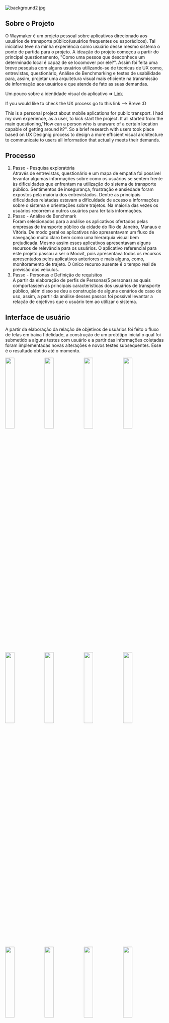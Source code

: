 
![background2 jpg](https://user-images.githubusercontent.com/49257071/106795758-41521700-6639-11eb-97e0-647b9f75f2c9.png)

<h2> Sobre o Projeto</h2>
O Waymaker é um projeto pessoal sobre aplicativos direcionado aos usuários de transporte público(usuários frequentes ou esporádicos). Tal iniciativa teve na minha experiência como usuário desse mesmo sistema o ponto de partida para o projeto. A ideação do projeto começou a partir do principal questionamento, "Como uma pessoa que desconhece um determinado local é capaz de se locomover por ele?". Assim foi feita uma breve pesquisa com alguns usuários utilizando-se de técnicas de UX como, entrevistas, questionário, Análise de Benchmarking e testes de usabilidade para, assim, projetar uma arquitetura visual mais eficiente na transmissão de informação aos usuários e que atende de fato as suas demandas.

Um pouco sobre a identidade visual do aplicativo => <a href="https://www.behance.net/gallery/104705475/Waymaker-Logo">Link</a>



If you would like to check the UX process go to this link --> Breve :D

This is a personal project about mobile aplications for public transport. I had my own experience, as a user, to kick start the project. It all started from the main questioning,"How can a person who is unaware of a certain location capable of getting around it?". So a brief research with users took place based on UX Designig process to design a more efficient visual architecture to communicate to users all information that actually meets their demands.


<h2> Processo </h2>
<ol>
  <li>Passo - Pesquisa exploratória</li>
Através de entrevistas, questionário e um mapa de empatia foi possível levantar algumas informações sobre como os usuários se sentem frente às dificuldades que enfrentam na utilização do sistema de transporte público. Sentimentos de insegurança, frustração e ansiedade foram expostos pela maioria dos entrevistados. Dentre as principais dificuldades relatadas estavam a dificuldade de acesso a informações sobre o sistema e orientações sobre trajetos. Na maioria das vezes os usuários recorrem a outros usuários para ter tais informações.
  <li>Passo - Análise de Benchmark</li>
Foram selecionados para a análise os aplicativos ofertados pelas empresas de transporte público da cidade do Rio de Janeiro, Manaus e Vitória. De modo geral os aplicativos não apresentavam um fluxo de navegação muito claro bem como uma hierarquia visual bem prejudicada. Mesmo assim esses aplicativos apresentavam alguns recursos de relevância para os usuários. O aplicativo referencial para este projeto passou a ser o Moovit, pois apresentava todos os recursos apresentados pelos aplicativos anteriores e mais alguns, como, monitoramento de trajeto. O único recurso ausente é o tempo real de previsão dos veículos.
  <li>Passo - Personas e Definição de requisitos</li>
A partir da elaboração de perfis de Personas(5 personas) as quais comportassem as principais características dos usuários de transporte público, além disso se deu a construção de alguns cenários de caso de uso, assim, a partir da análise desses passos foi possível levantar a relação de objetivos que o usuário tem ao utilizar o sistema.
  
</ol>

<h2> Interface de usuário</h2>
A partir da elaboração da relação de objetivos de usuários foi feito o fluxo de telas em baixa fidelidade, a construção de um protótipo inicial o qual foi submetido a alguns testes com usuário e a partir das informações coletadas foram implementadas novas alterações e novos testes subsequentes. Esse é o resultado obtido até o momento.



<img src= "https://github.com/FelipeLee22/Waymaker/blob/master/img/2.png" width="24%" style ="display:inline"> <img src="https://github.com/FelipeLee22/Waymaker/blob/master/img/3.png" width="24%" style ="display:inline"> <img src="https://github.com/FelipeLee22/Waymaker/blob/master/img/4.png" width="24%" style ="display:inline"> <img src="https://github.com/FelipeLee22/Waymaker/blob/master/img/5.png" width="24%" style ="display:inline"><img src= "https://github.com/FelipeLee22/Waymaker/blob/master/img/6.png" width="24%" style ="display:inline"> <img src="https://github.com/FelipeLee22/Waymaker/blob/master/img/7.png" width="24%" style ="display:inline"> <img src="https://github.com/FelipeLee22/Waymaker/blob/master/img/8.png" width="24%" style ="display:inline"> <img src="https://github.com/FelipeLee22/Waymaker/blob/master/img/9.png" width="24%" style ="display:inline"><img src= "https://github.com/FelipeLee22/Waymaker/blob/master/img/10.png" width="24%" style ="display:inline"> <img src="https://github.com/FelipeLee22/Waymaker/blob/master/img/11.png" width="24%" style ="display:inline"> <img src="https://github.com/FelipeLee22/Waymaker/blob/master/img/12.png" width="24%" style ="display:inline"> <img src="https://github.com/FelipeLee22/Waymaker/blob/master/img/13.png" width="24%" style ="display:inline">

<h2> Principais Contribuições</h2>
<h2> Implementação</h2>
